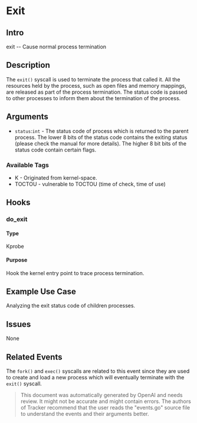 
# Exit

## Intro 
exit -- Cause normal process termination

## Description
The `exit()` syscall is used to terminate the process that called it. All the 
resources held by the process, such as open files and memory mappings, are released 
as part of the process termination. The status code is passed to other processes 
to inform them about the termination of the process.

## Arguments
* `status`:`int` - The status code of process which is returned to the parent 
process. The lower 8 bits of the status code contains the exiting status (please 
check the manual for more details). The higher 8 bit bits of the status code 
contain certain flags.

### Available Tags
* K - Originated from kernel-space.
* TOCTOU - vulnerable to TOCTOU (time of check, time of use)

## Hooks
###  do_exit
#### Type
Kprobe
#### Purpose
Hook the kernel entry point to trace process termination.

## Example Use Case
 Analyzing the exit status code of children processes.

## Issues
None

## Related Events
The `fork()` and `exec()` syscalls are related to this event since they are used 
to create and load a new process which will eventually terminate with the `exit()` 
syscall.

> This document was automatically generated by OpenAI and needs review. It might
> not be accurate and might contain errors. The authors of Tracker recommend that
> the user reads the "events.go" source file to understand the events and their
> arguments better.
